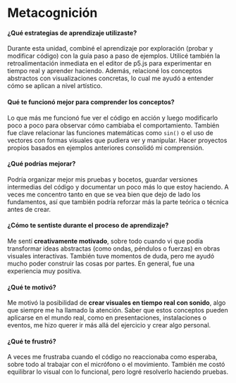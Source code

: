 # Metacognición
#### ¿Qué estrategias de aprendizaje utilizaste?

Durante esta unidad, combiné el aprendizaje por exploración (probar y modificar código) con la guía paso a paso de ejemplos. Utilicé también la retroalimentación inmediata en el editor de p5.js para experimentar en tiempo real y aprender haciendo. Además, relacioné los conceptos abstractos con visualizaciones concretas, lo cual me ayudó a entender cómo se aplican a nivel artístico.

#### Qué te funcionó mejor para comprender los conceptos?

Lo que más me funcionó fue ver el código en acción y luego modificarlo poco a poco para observar cómo cambiaba el comportamiento. También fue clave relacionar las funciones matemáticas como `sin()` o el uso de vectores con formas visuales que pudiera ver y manipular. Hacer proyectos propios basados en ejemplos anteriores consolidó mi comprensión.

#### ¿Qué podrías mejorar?

Podría organizar mejor mis pruebas y bocetos, guardar versiones intermedias del código y documentar un poco más lo que estoy haciendo. A veces me concentro tanto en que se vea bien que dejo de lado los fundamentos, así que también podría reforzar más la parte teórica o técnica antes de crear.

#### ¿Cómo te sentiste durante el proceso de aprendizaje?

Me sentí **creativamente motivado**, sobre todo cuando vi que podía transformar ideas abstractas (como ondas, péndulos o fuerzas) en obras visuales interactivas. También tuve momentos de duda, pero me ayudó mucho poder construir las cosas por partes. En general, fue una experiencia muy positiva.

#### ¿Qué te motivó?

Me motivó la posibilidad de **crear visuales en tiempo real con sonido**, algo que siempre me ha llamado la atención. Saber que estos conceptos pueden aplicarse en el mundo real, como en presentaciones, instalaciones o eventos, me hizo querer ir más allá del ejercicio y crear algo personal.

#### ¿Qué te frustró?

A veces me frustraba cuando el código no reaccionaba como esperaba, sobre todo al trabajar con el micrófono o el movimiento. También me costó equilibrar lo visual con lo funcional, pero logré resolverlo haciendo pruebas.
